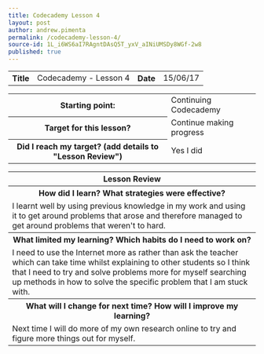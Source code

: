 ```yaml
---
title: Codecademy Lesson 4
layout: post
author: andrew.pimenta
permalink: /codecademy-lesson-4/
source-id: 1L_i6WS6aI7RAgntDAsQ5T_yxV_aINiUMSDy8WGf-2w8
published: true
---
```

<table>
  <tr>
    <th>Title</th>
    <td>Codecademy - Lesson 4</td>
    <th>Date</th>
    <td>15/06/17</td>
  </tr>
</table>


<table>
  <tr>
    <th>Starting point:</th>
    <td>Continuing Codecademy</td>
  </tr>
  <tr>
    <th>Target for this lesson?</th>
    <td>Continue making progress</td>
  </tr>
  <tr>
    <th>Did I reach my target? 
(add details to "Lesson Review")</th>
    <td> Yes I did</td>
  </tr>
</table>


<table>
  <tr>
    <th>Lesson Review</th>
  </tr>
  <tr>
    <th>How did I learn? What strategies were effective? </th>
  </tr>
  <tr>
    <td>I learnt well by using previous knowledge in my work and using it to get around problems that arose and therefore managed to get around problems that weren't to hard. </td>
  </tr>
  <tr>
    <th>What limited my learning? Which habits do I need to work on? </th>
  </tr>
  <tr>
    <td>I need to use the Internet more as rather than ask the teacher which can take time whilst explaining to other students so I think that I need to try and solve problems more for myself searching up methods in how to solve the specific problem that I am stuck with.</td>
  </tr>
  <tr>
    <th>What will I change for next time? How will I improve my learning?</th>
  </tr>
  <tr>
    <td>Next time I will do more of my own research online to try and figure more things out for myself.</td>
  </tr>
</table>


